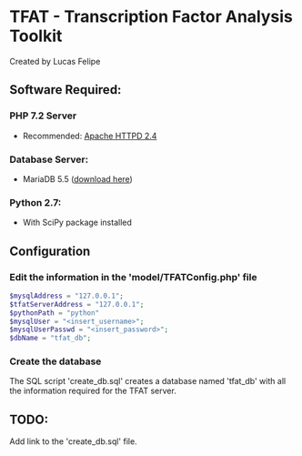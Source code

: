 # TFAT - Transcription Factor Analysis Toolkit
Created by Lucas Felipe

## Software Required:

### PHP 7.2 Server
- Recommended: [Apache HTTPD 2.4](https://httpd.apache.org/download.cgi#apache24)
### Database Server: 
- MariaDB 5.5 ([download here](https://downloads.mariadb.org/mariadb/5.5.58/))
### Python 2.7:
- With SciPy package installed

## Configuration

### Edit the information in the 'model/TFATConfig.php' file
```php
$mysqlAddress = "127.0.0.1";
$tfatServerAddress = "127.0.0.1";
$pythonPath = "python"
$mysqlUser = "<insert_username>";
$mysqlUserPasswd = "<insert_password>";
$dbName = "tfat_db";
```

### Create the database
The SQL script 'create_db.sql' creates a database named 'tfat_db' with all the information required for the TFAT server.

## TODO:
Add link to the 'create_db.sql' file.
